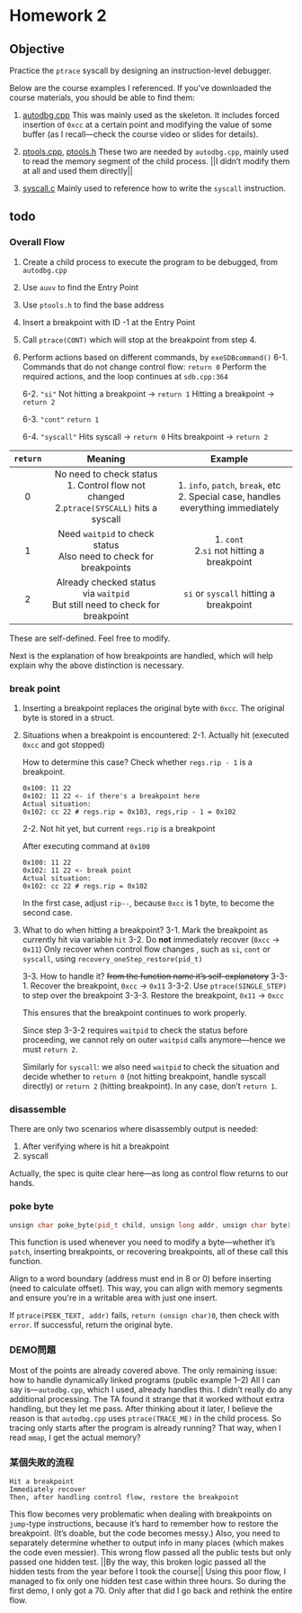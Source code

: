 # Homework 2

## Objective

Practice the `ptrace` syscall by designing an instruction-level debugger.

Below are the course examples I referenced. If you've downloaded the course materials, you should be able to find them:

1. [autodbg.cpp](https://github.com/chunying/up-inclass/blob/master/ptrace/autodbg.cpp)
    This was mainly used as the skeleton. It includes forced insertion of `0xcc` at a certain point and modifying the value of some buffer (as I recall—check the course video or slides for details).

2. [ptools.cpp](https://github.com/chunying/up-inclass/blob/master/ptrace/ptools.cpp), [ptools.h](https://github.com/chunying/up-inclass/blob/master/ptrace/ptools.h)
    These two are needed by `autodbg.cpp`, mainly used to read the memory segment of the child process. ||I didn’t modify them at all and used them directly||

3. [syscall.c](https://github.com/chunying/up-inclass/blob/master/ptrace/syscall1.c)
    Mainly used to reference how to write the `syscall` instruction.


## todo

### Overall Flow
1. Create a child process to execute the program to be debugged, from `autodbg.cpp`
2. Use `auxv` to find the Entry Point
3. Use `ptools.h` to find the base address
4. Insert a breakpoint with ID -1 at the Entry Point
5. Call `ptrace(CONT)` which will stop at the breakpoint from step 4.
6. Perform actions based on different commands, by `exeSDBcommand()`
    6-1.  Commands that do not change control flow: `return 0`
        Perform the required actions, and the loop continues at `sdb.cpp:364`
        
    6-2. `"si"` 
        Not hitting a breakpoint  -> `return 1`
        Hitting a breakpoint -> `return 2`
    
    6-3. `"cont"`
        `return 1`
    
    6-4. `"syscall"`
        Hits syscall -> `return 0`
        Hits breakpoint  -> `return 2`
        
|`return`| Meaning | Example |
|:--:|:--:|:--:|
| 0 | No need to check status<br>1. Control flow not changed<br>2.`ptrace(SYSCALL)` hits a syscall | 1. `info`, `patch`, `break`, etc<br>2. Special case, handles everything immediately|
| 1 | Need `waitpid` to check status<br>Also need to check for breakpoints | 1. `cont`<br>2.`si` not hitting a breakpoint |
| 2 | Already checked status via `waitpid`<br>But still need to check for breakpoint | `si` or `syscall` hitting a breakpoint |

These are self-defined. Feel free to modify.

Next is the explanation of how breakpoints are handled, which will help explain why the above distinction is necessary.

### break point

1. Inserting a breakpoint replaces the original byte with `0xcc`. The original byte is stored in a struct.
2. Situations when a breakpoint is encountered:
    2-1. Actually hit (executed `0xcc` and got stopped)

    How to determine this case? Check whether `regs.rip - 1` is a breakpoint.
    ```
    0x100: 11 22
    0x102: 11 22 <- if there's a breakpoint here  
    Actual situation:
    0x102: cc 22 # regs.rip = 0x103, regs,rip - 1 = 0x102
    ```

    2-2. Not hit yet, but current `regs.rip` is a breakpoint

    After executing command at `0x100`
    ```
    0x100: 11 22
    0x102: 11 22 <- break point
    Actual situation:
    0x102: cc 22 # regs.rip = 0x102
    ```
    
    In the first case, adjust `rip--`, because `0xcc` is 1 byte, to become the second case.

3. What to do when hitting a breakpoint?
    3-1. Mark the breakpoint as currently hit via variable `hit`
    3-2. Do **not** immediately recover (`0xcc` -> `0x11`)
    Only recover when control flow changes , such as `si`, `cont` or `syscall`, using `recovery_oneStep_restore(pid_t)`
    
    3-3. How to handle it?  ~~from the function name it’s self-explanatory~~
        3-3-1. Recover the breakpoint, `0xcc` -> `0x11`
        3-3-2. Use `ptrace(SINGLE_STEP)` to step over the breakpoint
        3-3-3. Restore the breakpoint, `0x11` → `0xcc`
    
    This ensures that the breakpoint continues to work properly.
    
    Since step 3-3-2 requires `waitpid` to check the status before proceeding, we cannot rely on outer `waitpid` calls anymore—hence we must `return 2`.
    
    Similarly for `syscall`: we also need `waitpid` to check the situation and decide whether to `return 0` (not hitting breakpoint, handle syscall directly) or `return 2` (hitting breakpoint). In any case, don’t `return 1`.

### disassemble
There are only two scenarios where disassembly output is needed:
1. After verifying where is hit a breakpoint
2. syscall

Actually, the spec is quite clear here—as long as control flow returns to our hands.

### poke byte
```cpp
unsign char poke_byte(pid_t child, unsign long addr, unsign char byte);
```
This function is used whenever you need to modify a byte—whether it’s `patch`, inserting breakpoints, or recovering breakpoints, all of these call this function.

Align to a word boundary (address must end in 8 or 0) before inserting (need to calculate offset).
This way, you can align with memory segments and ensure you're in a writable area with just one insert.

If `ptrace(PEEK_TEXT, addr)` fails, `return (unsign char)0`, then check with `error`.
If successful, return the original byte.

### DEMO問題

Most of the points are already covered above.
The only remaining issue: how to handle dynamically linked programs (public example 1–2)
All I can say is—`autodbg.cpp`, which I used, already handles this. I didn’t really do any additional processing.
The TA found it strange that it worked without extra handling, but they let me pass.
After thinking about it later, I believe the reason is that `autodbg.cpp` uses `ptrace(TRACE_ME)` in the child process.
So tracing only starts after the program is already running? That way, when I read `mmap`, I get the actual memory?

### 某個失敗的流程
```
Hit a breakpoint  
Immediately recover  
Then, after handling control flow, restore the breakpoint
```
This flow becomes very problematic when dealing with breakpoints on `jump`-type instructions, because it’s hard to remember how to restore the breakpoint. (It’s doable, but the code becomes messy.)
Also, you need to separately determine whether to output info in many places (which makes the code even messier).
This wrong flow passed all the public tests but only passed one hidden test.
||By the way, this broken logic passed all the hidden tests from the year before I took the course||
Using this poor flow, I managed to fix only one hidden test case within three hours. So during the first demo, I only got a 70.
Only after that did I go back and rethink the entire flow.
